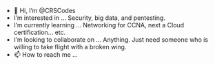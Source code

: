 - 👋 Hi, I’m @CRSCodes
-  I’m interested in ... Security, big data, and pentesting.  
-  I’m currently learning ... Networking for CCNA, next a Cloud certification... etc.
-  I’m looking to collaborate on ... Anything. Just need someone who is willing to take flight with a broken wing.  
- 📫 How to reach me ... 

<!---
CRSCodes/CRSCodes is a ✨ special ✨ repository because its `README.md` (this file) appears on your GitHub profile.
You can click the Preview link to take a look at your changes.
--->
